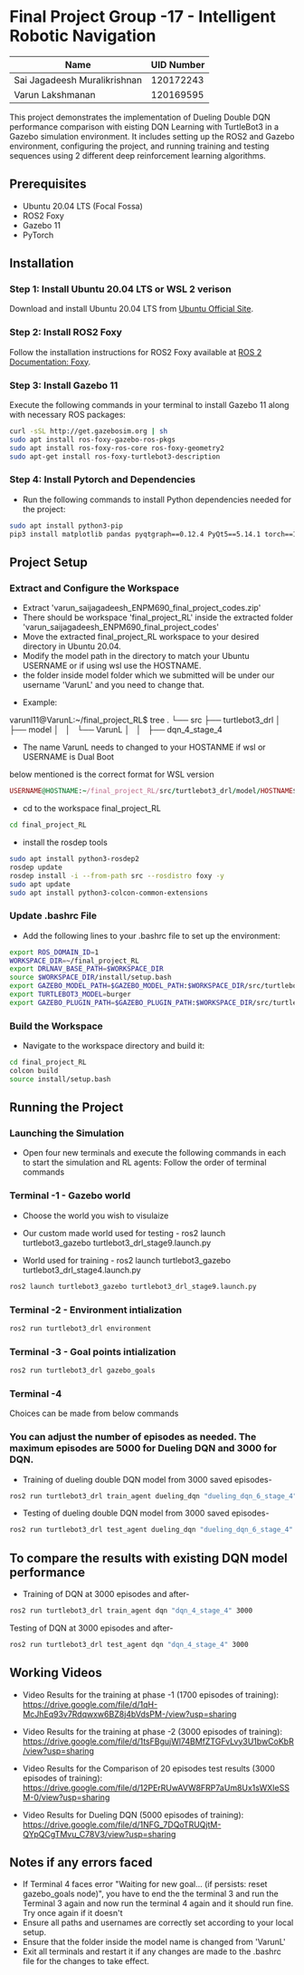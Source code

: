 # Final Project Group -17 - Intelligent Robotic Navigation

| Name                        | UID Number |
|-----------------------------|------------|
| Sai Jagadeesh Muralikrishnan| 120172243  |
| Varun Lakshmanan            | 120169595  |

This project demonstrates the implementation of Dueling Double DQN performance comparison with eisting DQN Learning with TurtleBot3 in a Gazebo simulation environment. It includes setting up the ROS2 and Gazebo environment, configuring the project, and running training and testing sequences using 2 different deep reinforcement learning algorithms.

## Prerequisites

- Ubuntu 20.04 LTS (Focal Fossa)
- ROS2 Foxy
- Gazebo 11
- PyTorch


## Installation

### Step 1: Install Ubuntu 20.04 LTS or WSL 2 verison

Download and install Ubuntu 20.04 LTS from [Ubuntu Official Site](https://releases.ubuntu.com/20.04/).

### Step 2: Install ROS2 Foxy

Follow the installation instructions for ROS2 Foxy available at [ROS 2 Documentation: Foxy](https://docs.ros.org/en/foxy/Installation/Ubuntu-Install-Debians.html).

### Step 3: Install Gazebo 11

Execute the following commands in your terminal to install Gazebo 11 along with necessary ROS packages:

```bash
curl -sSL http://get.gazebosim.org | sh
sudo apt install ros-foxy-gazebo-ros-pkgs
sudo apt install ros-foxy-ros-core ros-foxy-geometry2
sudo apt-get install ros-foxy-turtlebot3-description
```

### Step 4: Install Pytorch and Dependencies
- Run the following commands to install Python dependencies needed for the project:

```bash
sudo apt install python3-pip
pip3 install matplotlib pandas pyqtgraph==0.12.4 PyQt5==5.14.1 torch==1.10.0+cu113 -f https://download.pytorch.org/whl/cu113/torch_stable.html
```

## Project Setup

### Extract and Configure the Workspace

- Extract 'varun_saijagadeesh_ENPM690_final_project_codes.zip'
- There should be workspace 'final_project_RL' inside the extracted folder 'varun_saijagadeesh_ENPM690_final_project_codes'
- Move the extracted final_project_RL workspace to your desired directory in Ubuntu 20.04.
- Modify the model path in the directory to match your Ubuntu USERNAME or if using wsl use the HOSTNAME.
- the folder inside model folder which we submitted will be under our username 'VarunL' and you need to change that.
* Example: 

varunl11@VarunL:~/final_project_RL$ tree
.
└── src
    ├── turtlebot3_drl
    │   ├── model
    │   │   └── VarunL
    │   │       ├── dqn_4_stage_4

- The name VarunL needs to changed to your HOSTANME if wsl or USERNAME is Dual Boot

below mentioned is the correct format for WSL version 
```ruby
USERNAME@HOSTNAME:~/final_project_RL/src/turtlebot3_drl/model/HOSTNAME$
```
- cd to the workspace final_project_RL
```bash
cd final_project_RL
```
- install the rosdep tools
```bash
sudo apt install python3-rosdep2
rosdep update
rosdep install -i --from-path src --rosdistro foxy -y
sudo apt update
sudo apt install python3-colcon-common-extensions
```
### Update .bashrc File

- Add the following lines to your .bashrc file to set up the environment:

```bash
export ROS_DOMAIN_ID=1
WORKSPACE_DIR=~/final_project_RL
export DRLNAV_BASE_PATH=$WORKSPACE_DIR
source $WORKSPACE_DIR/install/setup.bash
export GAZEBO_MODEL_PATH=$GAZEBO_MODEL_PATH:$WORKSPACE_DIR/src/turtlebot3_simulations/turtlebot3_gazebo/models
export TURTLEBOT3_MODEL=burger
export GAZEBO_PLUGIN_PATH=$GAZEBO_PLUGIN_PATH:$WORKSPACE_DIR/src/turtlebot3_simulations/turtlebot3_gazebo/models/turtlebot3_drl_world/obstacle_plugin/lib
```
### Build the Workspace

- Navigate to the workspace directory and build it:

```bash
cd final_project_RL
colcon build
source install/setup.bash
```

## Running the Project

### Launching the Simulation

- Open four new terminals and execute the following commands in each to start the simulation and RL agents:
Follow the order of terminal commands

### Terminal -1 - Gazebo world
* Choose the world you wish to visulaize

* Our custom made world used for testing - ros2 launch turtlebot3_gazebo turtlebot3_drl_stage9.launch.py

* World used for training - ros2 launch turtlebot3_gazebo turtlebot3_drl_stage4.launch.py

```bash
ros2 launch turtlebot3_gazebo turtlebot3_drl_stage9.launch.py
```

### Terminal -2 - Environment intialization

```bash
ros2 run turtlebot3_drl environment
```

### Terminal -3 - Goal points intialization 

```bash
ros2 run turtlebot3_drl gazebo_goals
```
### Terminal -4 

Choices can be made from below commands

### You can adjust the number of episodes as needed. The maximum episodes are 5000 for Dueling DQN and 3000 for DQN.

- Training of dueling double DQN model from 3000 saved episodes- 
```bash
ros2 run turtlebot3_drl train_agent dueling_dqn "dueling_dqn_6_stage_4" 3000

```
- Testing of dueling double DQN model from 3000 saved episodes- 
```bash
ros2 run turtlebot3_drl test_agent dueling_dqn "dueling_dqn_6_stage_4" 3000
```

## To compare the results with existing DQN model performance
- Training of DQN at 3000 episodes and after- 
```bash
ros2 run turtlebot3_drl train_agent dqn "dqn_4_stage_4" 3000
```
Testing of DQN at 3000 episodes and after-
```bash
ros2 run turtlebot3_drl test_agent dqn "dqn_4_stage_4" 3000
```
## Working Videos 
* Video Results for the training at phase -1 (1700 episodes of training): 
https://drive.google.com/file/d/1qH-McJhEq93v7Rdqwxw6BZ8j4bVdsPM-/view?usp=sharing 

* Video Results for the training at phase -2 (3000 episodes of training): 
https://drive.google.com/file/d/1tsFBgujWl74BMfZTGFvLvy3U1bwCoKbR/view?usp=sharing 

* Video Results for the Comparison of 20 episodes test results (3000 episodes of training): 
https://drive.google.com/file/d/12PErRUwAVW8FRP7aUm8Ux1sWXIeSSM-0/view?usp=sharing 

* Video Results for Dueling DQN (5000 episodes of training): 
https://drive.google.com/file/d/1NFG_7DQoTRUQjtM-QYpQCgTMvu_C78V3/view?usp=sharing 

## Notes if any errors faced
- If Terminal 4 faces error "Waiting for new goal... (if persists: reset gazebo_goals node)", you have to end the the terminal 3 and run the Terminal 3 again and now run the terminal 4 again and it should run fine. Try once again if it doesn't 
- Ensure all paths and usernames are correctly set according to your local setup.
- Ensure that the folder inside the model name is changed from 'VarunL'
- Exit all terminals and restart it if any changes are made to the .bashrc file for the changes to take effect.
